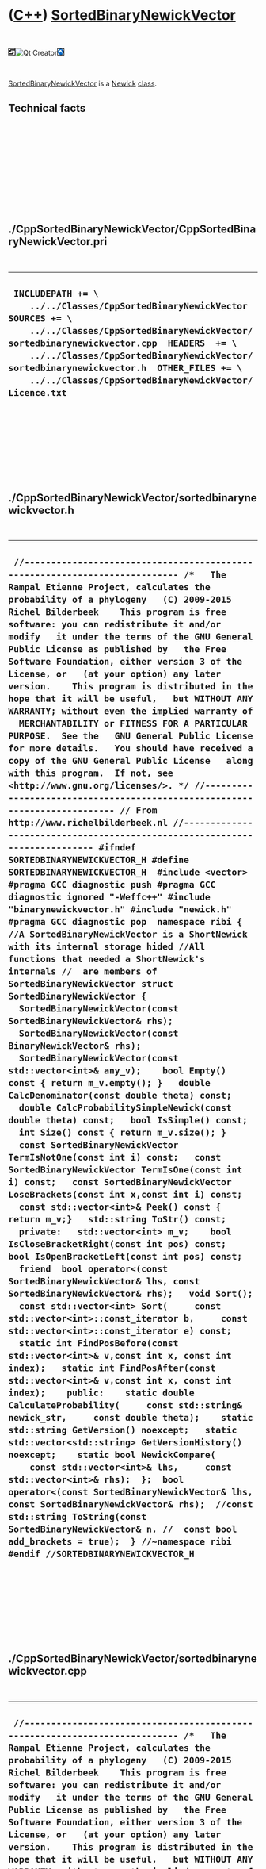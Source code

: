 



 

 

 

 

 

([C++](Cpp.htm)) [SortedBinaryNewickVector](CppSortedBinaryNewickVector.htm)
============================================================================

 

![STL](PicStl.png)![Qt
Creator](PicQtCreator.png)![Lubuntu](PicLubuntu.png)

 

[SortedBinaryNewickVector](CppSortedBinaryNewickVector.htm) is a
[Newick](CppNewick.htm) [class](CppClass.htm).

Technical facts
---------------

 

 

 

 

 

 

./CppSortedBinaryNewickVector/CppSortedBinaryNewickVector.pri
-------------------------------------------------------------

 

  --------------------------------------------------------------------------------------------------------------------------------------------------------------------------------------------------------------------------------------------------------------------------------------------------------------------------------
  ` INCLUDEPATH += \     ../../Classes/CppSortedBinaryNewickVector  SOURCES += \     ../../Classes/CppSortedBinaryNewickVector/sortedbinarynewickvector.cpp  HEADERS  += \     ../../Classes/CppSortedBinaryNewickVector/sortedbinarynewickvector.h  OTHER_FILES += \     ../../Classes/CppSortedBinaryNewickVector/Licence.txt`
  --------------------------------------------------------------------------------------------------------------------------------------------------------------------------------------------------------------------------------------------------------------------------------------------------------------------------------

 

 

 

 

 

./CppSortedBinaryNewickVector/sortedbinarynewickvector.h
--------------------------------------------------------

 

  -----------------------------------------------------------------------------------------------------------------------------------------------------------------------------------------------------------------------------------------------------------------------------------------------------------------------------------------------------------------------------------------------------------------------------------------------------------------------------------------------------------------------------------------------------------------------------------------------------------------------------------------------------------------------------------------------------------------------------------------------------------------------------------------------------------------------------------------------------------------------------------------------------------------------------------------------------------------------------------------------------------------------------------------------------------------------------------------------------------------------------------------------------------------------------------------------------------------------------------------------------------------------------------------------------------------------------------------------------------------------------------------------------------------------------------------------------------------------------------------------------------------------------------------------------------------------------------------------------------------------------------------------------------------------------------------------------------------------------------------------------------------------------------------------------------------------------------------------------------------------------------------------------------------------------------------------------------------------------------------------------------------------------------------------------------------------------------------------------------------------------------------------------------------------------------------------------------------------------------------------------------------------------------------------------------------------------------------------------------------------------------------------------------------------------------------------------------------------------------------------------------------------------------------------------------------------------------------------------------------------------------------------------------------------------------------------------------------------------------------------------------------------------------------------------------------------------------------------------------------------------------------------------------------------------------------------------------------------------------------------------------------------------------------------------------------------------------------------------------------------------------------------------------------------------------------------------------------------------------------------------------------------------------------------------------------------------------------------------------------------------------------------------------------------------------------------
  ` //--------------------------------------------------------------------------- /*   The Rampal Etienne Project, calculates the probability of a phylogeny   (C) 2009-2015 Richel Bilderbeek    This program is free software: you can redistribute it and/or modify   it under the terms of the GNU General Public License as published by   the Free Software Foundation, either version 3 of the License, or   (at your option) any later version.    This program is distributed in the hope that it will be useful,   but WITHOUT ANY WARRANTY; without even the implied warranty of   MERCHANTABILITY or FITNESS FOR A PARTICULAR PURPOSE.  See the   GNU General Public License for more details.   You should have received a copy of the GNU General Public License   along with this program.  If not, see <http://www.gnu.org/licenses/>. */ //--------------------------------------------------------------------------- // From http://www.richelbilderbeek.nl //--------------------------------------------------------------------------- #ifndef SORTEDBINARYNEWICKVECTOR_H #define SORTEDBINARYNEWICKVECTOR_H  #include <vector> #pragma GCC diagnostic push #pragma GCC diagnostic ignored "-Weffc++" #include "binarynewickvector.h" #include "newick.h" #pragma GCC diagnostic pop  namespace ribi {  //A SortedBinaryNewickVector is a ShortNewick with its internal storage hided //All functions that needed a ShortNewick's internals //  are members of SortedBinaryNewickVector struct SortedBinaryNewickVector {   SortedBinaryNewickVector(const SortedBinaryNewickVector& rhs);   SortedBinaryNewickVector(const BinaryNewickVector& rhs);   SortedBinaryNewickVector(const std::vector<int>& any_v);    bool Empty() const { return m_v.empty(); }   double CalcDenominator(const double theta) const;   double CalcProbabilitySimpleNewick(const double theta) const;   bool IsSimple() const;   int Size() const { return m_v.size(); }    const SortedBinaryNewickVector TermIsNotOne(const int i) const;   const SortedBinaryNewickVector TermIsOne(const int i) const;   const SortedBinaryNewickVector LoseBrackets(const int x,const int i) const;    const std::vector<int>& Peek() const { return m_v;}   std::string ToStr() const;    private:   std::vector<int> m_v;    bool IsCloseBracketRight(const int pos) const;    bool IsOpenBracketLeft(const int pos) const;    friend  bool operator<(const SortedBinaryNewickVector& lhs, const SortedBinaryNewickVector& rhs);   void Sort();   const std::vector<int> Sort(     const std::vector<int>::const_iterator b,     const std::vector<int>::const_iterator e) const;    static int FindPosBefore(const std::vector<int>& v,const int x, const int index);   static int FindPosAfter(const std::vector<int>& v,const int x, const int index);    public:    static double CalculateProbability(     const std::string& newick_str,     const double theta);    static std::string GetVersion() noexcept;   static std::vector<std::string> GetVersionHistory() noexcept;    static bool NewickCompare(     const std::vector<int>& lhs,     const std::vector<int>& rhs);  };  bool operator<(const SortedBinaryNewickVector& lhs, const SortedBinaryNewickVector& rhs);  //const std::string ToString(const SortedBinaryNewickVector& n, //  const bool add_brackets = true);  } //~namespace ribi  #endif //SORTEDBINARYNEWICKVECTOR_H`
  -----------------------------------------------------------------------------------------------------------------------------------------------------------------------------------------------------------------------------------------------------------------------------------------------------------------------------------------------------------------------------------------------------------------------------------------------------------------------------------------------------------------------------------------------------------------------------------------------------------------------------------------------------------------------------------------------------------------------------------------------------------------------------------------------------------------------------------------------------------------------------------------------------------------------------------------------------------------------------------------------------------------------------------------------------------------------------------------------------------------------------------------------------------------------------------------------------------------------------------------------------------------------------------------------------------------------------------------------------------------------------------------------------------------------------------------------------------------------------------------------------------------------------------------------------------------------------------------------------------------------------------------------------------------------------------------------------------------------------------------------------------------------------------------------------------------------------------------------------------------------------------------------------------------------------------------------------------------------------------------------------------------------------------------------------------------------------------------------------------------------------------------------------------------------------------------------------------------------------------------------------------------------------------------------------------------------------------------------------------------------------------------------------------------------------------------------------------------------------------------------------------------------------------------------------------------------------------------------------------------------------------------------------------------------------------------------------------------------------------------------------------------------------------------------------------------------------------------------------------------------------------------------------------------------------------------------------------------------------------------------------------------------------------------------------------------------------------------------------------------------------------------------------------------------------------------------------------------------------------------------------------------------------------------------------------------------------------------------------------------------------------------------------------------------------------------------

 

 

 

 

 

./CppSortedBinaryNewickVector/sortedbinarynewickvector.cpp
----------------------------------------------------------

 

  ----------------------------------------------------------------------------------------------------------------------------------------------------------------------------------------------------------------------------------------------------------------------------------------------------------------------------------------------------------------------------------------------------------------------------------------------------------------------------------------------------------------------------------------------------------------------------------------------------------------------------------------------------------------------------------------------------------------------------------------------------------------------------------------------------------------------------------------------------------------------------------------------------------------------------------------------------------------------------------------------------------------------------------------------------------------------------------------------------------------------------------------------------------------------------------------------------------------------------------------------------------------------------------------------------------------------------------------------------------------------------------------------------------------------------------------------------------------------------------------------------------------------------------------------------------------------------------------------------------------------------------------------------------------------------------------------------------------------------------------------------------------------------------------------------------------------------------------------------------------------------------------------------------------------------------------------------------------------------------------------------------------------------------------------------------------------------------------------------------------------------------------------------------------------------------------------------------------------------------------------------------------------------------------------------------------------------------------------------------------------------------------------------------------------------------------------------------------------------------------------------------------------------------------------------------------------------------------------------------------------------------------------------------------------------------------------------------------------------------------------------------------------------------------------------------------------------------------------------------------------------------------------------------------------------------------------------------------------------------------------------------------------------------------------------------------------------------------------------------------------------------------------------------------------------------------------------------------------------------------------------------------------------------------------------------------------------------------------------------------------------------------------------------------------------------------------------------------------------------------------------------------------------------------------------------------------------------------------------------------------------------------------------------------------------------------------------------------------------------------------------------------------------------------------------------------------------------------------------------------------------------------------------------------------------------------------------------------------------------------------------------------------------------------------------------------------------------------------------------------------------------------------------------------------------------------------------------------------------------------------------------------------------------------------------------------------------------------------------------------------------------------------------------------------------------------------------------------------------------------------------------------------------------------------------------------------------------------------------------------------------------------------------------------------------------------------------------------------------------------------------------------------------------------------------------------------------------------------------------------------------------------------------------------------------------------------------------------------------------------------------------------------------------------------------------------------------------------------------------------------------------------------------------------------------------------------------------------------------------------------------------------------------------------------------------------------------------------------------------------------------------------------------------------------------------------------------------------------------------------------------------------------------------------------------------------------------------------------------------------------------------------------------------------------------------------------------------------------------------------------------------------------------------------------------------------------------------------------------------------------------------------------------------------------------------------------------------------------------------------------------------------------------------------------------------------------------------------------------------------------------------------------------------------------------------------------------------------------------------------------------------------------------------------------------------------------------------------------------------------------------------------------------------------------------------------------------------------------------------------------------------------------------------------------------------------------------------------------------------------------------------------------------------------------------------------------------------------------------------------------------------------------------------------------------------------------------------------------------------------------------------------------------------------------------------------------------------------------------------------------------------------------------------------------------------------------------------------------------------------------------------------------------------------------------------------------------------------------------------------------------------------------------------------------------------------------------------------------------------------------------------------------------------------------------------------------------------------------------------------------------------------------------------------------------------------------------------------------------------------------------------------------------------------------------------------------------------------------------------------------------------------------------------------------------------------------------------------------------------------------------------------------------------------------------------------------------------------------------------------------------------------------------------------------------------------------------------------------------------------------------------------------------------------------------------------------------------------------------------------------------------------------------------------------------------------------------------------------------------------------------------------------------------------------------------------------------------------------------------------------------------------------------------------------------------------------------------------------------------------------------------------------------------------------------------------------------------------------------------------------------------------------------------------------------------------------------------------------------------------------------------------------------------------------------------------------------------------------------------------------------------------------------------------------------------------------------------------------------------------------------------------------------------------------------------------------------------------------------------------------------------------------------------------------------------------------------------------------------------------------------------------------------------------------------------------------------------------------------------------------------------------------------------------------------------------------------------------------------------------------------------------------------------------------------------------------------------------------------------------------------------------------------------------------------------------------------------------------------------------------------------------------------------------------------------------------------------------------------------------------------------------------------------------------------------------------------------------------------------------------------------------------------------------------------------------------------------------------------------------------------------------------------------------------------------------------------------------------------------------------------------------------------------------------------------------------------------------------------------------------------------------------------------------------------------------------------------------------------------------------------------------------------------------------------------------------------------------------------------------------------------------------------------------------------------------------------------------------------------------------------------------------------------------------------------------------------------------------------------------------------------------------------------------------------------------------------------------------------------------------------------------------------------------------------------------------------------------------------------------------------------------------------------------------------------------------------------------------------------------------------------------------------------------------------------------------------------------------------------------------------------------------------------------------------------------------------------------------------------------------------------------------------------------------------------------------------------------------------------------------------------------------------------------------------------------------------------------------------------------------------------------------------------------------------------------------------------------------------------------------------------------------------------------------------------------------------------------------------------------------------------------------------------------------------------------------------------------------------------------------------------------------------------------------------------------------------------------------------------------------------------------------------------------------------
  ` //--------------------------------------------------------------------------- /*   The Rampal Etienne Project, calculates the probability of a phylogeny   (C) 2009-2015 Richel Bilderbeek    This program is free software: you can redistribute it and/or modify   it under the terms of the GNU General Public License as published by   the Free Software Foundation, either version 3 of the License, or   (at your option) any later version.    This program is distributed in the hope that it will be useful,   but WITHOUT ANY WARRANTY; without even the implied warranty of   MERCHANTABILITY or FITNESS FOR A PARTICULAR PURPOSE.  See the   GNU General Public License for more details.   You should have received a copy of the GNU General Public License   along with this program.  If not, see <http://www.gnu.org/licenses/>. */ //--------------------------------------------------------------------------- // From http://www.richelbilderbeek.nl //--------------------------------------------------------------------------- #pragma GCC diagnostic push #pragma GCC diagnostic ignored "-Weffc++" #include "sortedbinarynewickvector.h"  #include <algorithm> #include <cassert> #include <cmath> #include <numeric>  #include <boost/numeric/conversion/cast.hpp>  #include "binarynewickvector.h" #include "newick.h"  #pragma GCC diagnostic pop  ribi::SortedBinaryNewickVector::SortedBinaryNewickVector(const SortedBinaryNewickVector& rhs)   : m_v(rhs.Peek()) {   assert(Newick().IsNewick(m_v));   assert(Newick().IsUnaryNewick(m_v) || Newick().IsBinaryNewick(m_v));   //Assume rhs is sorted }  ribi::SortedBinaryNewickVector::SortedBinaryNewickVector(const std::vector<int>& any_v)   : m_v(any_v) {   assert(Empty()     || ( Newick().IsNewick(m_v)       && (Newick().IsUnaryNewick(m_v)       || Newick().IsBinaryNewick(m_v))));   Sort(); }  ribi::SortedBinaryNewickVector::SortedBinaryNewickVector(const BinaryNewickVector& rhs)   : m_v(rhs.Peek()) {   assert(Newick().IsNewick(m_v));   assert(Newick().IsUnaryNewick(m_v)       || Newick().IsBinaryNewick(m_v));   Sort(); }  bool ribi::operator<(const SortedBinaryNewickVector& lhs, const SortedBinaryNewickVector& rhs) {   //return lhs.v < rhs.v;   return ribi::SortedBinaryNewickVector::NewickCompare(lhs.Peek(),rhs.Peek()); }  double ribi::SortedBinaryNewickVector::CalculateProbability(   const std::string& newick_str,   const double theta) {   assert(Newick().IsNewick(newick_str));   assert(Newick().IsUnaryNewick(Newick().StringToNewick(newick_str))       || Newick().IsBinaryNewick(Newick().StringToNewick(newick_str)));   assert(theta > 0.0);   SortedBinaryNewickVector newick(newick_str);   NewickStorage<SortedBinaryNewickVector> storage(newick);   return Newick().CalculateProbability(     newick,     theta,     storage);  }  std::string ribi::SortedBinaryNewickVector::ToStr() const {   return Newick().NewickToString(Peek()); }   double ribi::SortedBinaryNewickVector::CalcDenominator(    const double theta) const {   return Newick().CalcDenominator(Peek(),theta); }  //From a certain SortedBinaryNewickVector, //returns the probability  double ribi::SortedBinaryNewickVector::CalcProbabilitySimpleNewick(const double theta) const {   assert(IsSimple());    const int sz = m_v.size();    int n=0;   int k=0;   double probability = 1.0;    for (int i=0; i!=sz; ++i)   {     if (m_v[i]>0)     {       const int ni = m_v[i];       ++k;       ++n;       for (int p=1; p!=ni; ++p, ++n)       {         probability *= (static_cast<double>(p) / ( static_cast<double>(n) + theta));       }       probability /= ( static_cast<double>(n) + theta);     }   }   probability *= (static_cast<double>(n)+theta)     * std::pow(theta,static_cast<double>(k-1));   return probability; }  int ribi::SortedBinaryNewickVector::FindPosAfter(const std::vector<int>& v,const int x, const int index) {   const int sz = v.size();   for (int i=index; i!=sz; ++i)   {     if (v[i]==x) return i;   }   return sz; }  int ribi::SortedBinaryNewickVector::FindPosBefore(const std::vector<int>& v,const int x, const int index) {    for (int i=index; i!=-1; --i)   {     if (v[i]==x) return i;   }   return -1; }  std::string ribi::SortedBinaryNewickVector::GetVersion() noexcept {   return "3.0"; }  std::vector<std::string> ribi::SortedBinaryNewickVector::GetVersionHistory() noexcept {   return {     "2011-03-11: Version 3.0: initial versioning, following BinaryNewickVector"   }; }  bool ribi::SortedBinaryNewickVector::IsCloseBracketRight(const int pos) const {   const int sz = m_v.size();    assert(pos >= 0);   assert(pos < sz);   assert(m_v[pos]==1);    for (int i=pos+1; i!=sz; ++i) //+1 because v[pos]==1   {     const int x = m_v[i];     if (x == Newick::bracket_close) return true;     if (x == Newick::bracket_open) return false;   }   //There will always be a final closing bracket at the right   // that is not stored in a SortedBinaryNewickVector's std::vector   return true; }   bool ribi::SortedBinaryNewickVector::IsOpenBracketLeft(const int pos) const {   assert(pos >= 0);   assert(pos < static_cast<int>(m_v.size()));   assert(m_v[pos]==1);    for (int i=pos-1; i!=-1; --i) //-1, because v[pos]==1   {     const int x = m_v[i];     if (x == Newick::bracket_open) return true;     if (x == Newick::bracket_close) return false;   }   //There will always be a trailing opening bracket at the left   // that is not stored in a SortedBinaryNewickVector's std::vector   return true; }  bool ribi::SortedBinaryNewickVector::IsSimple() const {   return Newick().IsSimple(Peek()); }  //Does the following conversions: // (5,(5,1)) -> (5,6) // (4,(5,1)) -> (4,6) // (4,(3,1)) -> (4,4) // (4,(1,1)) -> (4,2) // string_pos points at an index in the string current.newick after the '1' // For example, for (4,(3,1)) the string_pos equals 7 // num is the other value between brackets // For example, for (4,(3,1)) num will equal 3 // (5,(5,1)) -> (5,6) // -> sz = 9 // -> bracket_open_pos  = 3 // -> bracket_close_pos = 7 // -> sz_loss = 4 = 7 - 3 = bracket_close_pos - bracket_open_pos // -> new_sz = 5 const ribi::SortedBinaryNewickVector ribi::SortedBinaryNewickVector::LoseBrackets(const int x, const int i) const {   assert(i >= 0);   assert(i < Size());   assert(m_v[i] == 1);   assert(x>0);   std::vector<int> v_copy = m_v;    const int bracket_open_pos     = FindPosBefore(m_v,Newick::bracket_open,i);   assert(bracket_open_pos > -1);   const int bracket_close_pos     = FindPosAfter(m_v,Newick::bracket_close,i);   assert(bracket_close_pos < Size());   const int sz = Size();   const int sz_lose = bracket_close_pos - bracket_open_pos;   const int sz_new = sz - sz_lose;   v_copy[bracket_open_pos] = x+1;   const std::vector<int>::iterator begin_iter(&v_copy[bracket_close_pos+1]);   const std::vector<int>::iterator output_iter(&v_copy[bracket_open_pos+1]);   std::copy(begin_iter,v_copy.end(),output_iter);   v_copy.resize(sz_new);    return SortedBinaryNewickVector(v_copy); }  const ribi::SortedBinaryNewickVector ribi::SortedBinaryNewickVector::TermIsNotOne(const int i) const {   assert(m_v[i]>1);   std::vector<int> v(m_v);   --v[i];   return SortedBinaryNewickVector(v); }  //TermIsOne is called whenever a '1' is found in a newick structure //string_pos has the index of the character after this '1' // (when a string has multiple 1's, TermIsOne is called for each '1', //  with each time a different string_pos) //If this '1' is between two brackets, with one other number, //  these two numbers are added and the brackets are removed //If this '1' is not between two brackets, //  the newick string returned is empty //Conversion examples // (3,(15,1)), string_pos 8 -> (3,16) //         ^   EXIT1 // (2,(23,1)), string_pos 8 -> (2,24) //         ^   EXIT1 // (1,(20,5)), string_pos 2 -> [empty] //   ^         EXIT-2 // (1,(1,1)), string_pos 2 -> [empty] //   ^         EXIT-2 // (1,(1,1)), string_pos 5 -> (1,2) //      ^      EXIT-2 // (1,(1,1)), string_pos 7 -> (1,2) //        ^    EXIT-1 // ((1,2,3),3), string_pos 3 -> (3,3) //Might be incorrect: algorithm holds for two numbers between brackets //    ^ const ribi::SortedBinaryNewickVector ribi::SortedBinaryNewickVector::TermIsOne(const int i) const {   const int sz = m_v.size();    //assert(new_newick.empty());   assert(i < sz);   assert(m_v[i] == 1); //Must be a 1    const bool open_bracket_left     = IsOpenBracketLeft(i);   const bool close_bracket_right     = IsCloseBracketRight(i);    if (open_bracket_left == true     && close_bracket_right == true)   {     //Find other_value     int other_value = 0;     //If adjecent to the left is a comma     // and subsequently a value,     if (i > 0       && m_v[i-1]  > 0)     {       other_value = m_v[i-1];     }     else if (i + 1 < sz       && m_v[i+1]  > 0)     {       other_value = m_v[i+1];     }      assert(other_value >= 1);     return LoseBrackets(other_value,i);   }    //Return an empty SortedBinaryNewickVector   return SortedBinaryNewickVector(std::vector<int>()); }  void ribi::SortedBinaryNewickVector::Sort() {   //return;   #ifndef _WIN32     //g++ has some trouble with type conversions     typedef std::vector<int>::const_iterator Iter;     const Iter b = m_v.begin();     const Iter e = m_v.end();     m_v = Sort(b,e);   #else     m_v = Sort(m_v.begin(),m_v.end());   #endif }  const std::vector<int> ribi::SortedBinaryNewickVector::Sort(   const std::vector<int>::const_iterator b,   const std::vector<int>::const_iterator e) const {   int level = 0;   std::vector<int> v;   std::vector<std::vector<int> > v_sub;   std::vector<int>::const_iterator b_sub(e); //e, because g++ does not allow a null   for (std::vector<int>::const_iterator i = b; i!=e; ++i)   {     const int x = *i;     if (x == Newick::bracket_open)     {       ++level;       if (level == 1)       {         //i+1, because the branch starts directly after the bracket open         b_sub = i + 1;       }     }     else if (x == Newick::bracket_close)     {       if (level == 1)       {         //i, because the branch ends directly before the bracket open         //TRACE(ToString(std::vector<int>(b_sub,i),false));         v_sub.push_back(Sort(b_sub,i));         b_sub = e; //e, because g++ does not allow a null       }       --level;     }     else if (level==0)     {       //x is a value       v.push_back(x);     }   }    //assert(std::find(v.begin(),v.end(),   //  std::bind1st(std::equal_to<int>(),   //    static_cast<int>(Newick::bracket_open)))   //  == v.end()); //v must not contain brackets open   //assert(std::find(v.begin(),v.end(),   //  std::bind1st(std::equal_to<int>(),   //    static_cast<int>(Newick::bracket_close)))   //  == v.end()); //v must not contain brackets close    std::sort(std::begin(v),std::end(v)); //v only contains values   std::sort(v_sub.begin(),v_sub.end(),NewickCompare);    //TRACE("Level 0 entries: " + ToString(v,false));    //Concatenate the values in v with the sorted branches in v_sub   const int n_subs = v_sub.size();   for (int i=0; i!=n_subs; ++i)   {     //TRACE("Level 1 entries: " + ToString(std::vector<int>(v_sub[i].begin(),v_sub[i].end()),false));     v.push_back(Newick::bracket_open);     std::copy(v_sub[i].begin(),v_sub[i].end(),std::back_inserter(v));     v.push_back(Newick::bracket_close);   }    //TRACE("Sort to std::vector: " + ToString(v,false));   assert(e - b == static_cast<int>(v.size()));   return v; }  bool ribi::SortedBinaryNewickVector::NewickCompare(   const std::vector<int>& lhs,   const std::vector<int>& rhs) {   const int l_sz = lhs.size();   const int r_sz = rhs.size();   if (l_sz < r_sz) return true;   if (l_sz > r_sz) return false;    typedef std::vector<int>::const_iterator Iter;   Iter lhs_iter = lhs.begin();   const Iter lhs_end = lhs.end();   Iter rhs_iter = rhs.begin();    for ( ; lhs_iter != lhs_end; ++lhs_iter, ++rhs_iter)   {     const int x_l = *lhs_iter;     const int x_r = *rhs_iter;     if (x_l < x_r) return true;     if (x_l > x_r) return false;   }   return false; }`
  ----------------------------------------------------------------------------------------------------------------------------------------------------------------------------------------------------------------------------------------------------------------------------------------------------------------------------------------------------------------------------------------------------------------------------------------------------------------------------------------------------------------------------------------------------------------------------------------------------------------------------------------------------------------------------------------------------------------------------------------------------------------------------------------------------------------------------------------------------------------------------------------------------------------------------------------------------------------------------------------------------------------------------------------------------------------------------------------------------------------------------------------------------------------------------------------------------------------------------------------------------------------------------------------------------------------------------------------------------------------------------------------------------------------------------------------------------------------------------------------------------------------------------------------------------------------------------------------------------------------------------------------------------------------------------------------------------------------------------------------------------------------------------------------------------------------------------------------------------------------------------------------------------------------------------------------------------------------------------------------------------------------------------------------------------------------------------------------------------------------------------------------------------------------------------------------------------------------------------------------------------------------------------------------------------------------------------------------------------------------------------------------------------------------------------------------------------------------------------------------------------------------------------------------------------------------------------------------------------------------------------------------------------------------------------------------------------------------------------------------------------------------------------------------------------------------------------------------------------------------------------------------------------------------------------------------------------------------------------------------------------------------------------------------------------------------------------------------------------------------------------------------------------------------------------------------------------------------------------------------------------------------------------------------------------------------------------------------------------------------------------------------------------------------------------------------------------------------------------------------------------------------------------------------------------------------------------------------------------------------------------------------------------------------------------------------------------------------------------------------------------------------------------------------------------------------------------------------------------------------------------------------------------------------------------------------------------------------------------------------------------------------------------------------------------------------------------------------------------------------------------------------------------------------------------------------------------------------------------------------------------------------------------------------------------------------------------------------------------------------------------------------------------------------------------------------------------------------------------------------------------------------------------------------------------------------------------------------------------------------------------------------------------------------------------------------------------------------------------------------------------------------------------------------------------------------------------------------------------------------------------------------------------------------------------------------------------------------------------------------------------------------------------------------------------------------------------------------------------------------------------------------------------------------------------------------------------------------------------------------------------------------------------------------------------------------------------------------------------------------------------------------------------------------------------------------------------------------------------------------------------------------------------------------------------------------------------------------------------------------------------------------------------------------------------------------------------------------------------------------------------------------------------------------------------------------------------------------------------------------------------------------------------------------------------------------------------------------------------------------------------------------------------------------------------------------------------------------------------------------------------------------------------------------------------------------------------------------------------------------------------------------------------------------------------------------------------------------------------------------------------------------------------------------------------------------------------------------------------------------------------------------------------------------------------------------------------------------------------------------------------------------------------------------------------------------------------------------------------------------------------------------------------------------------------------------------------------------------------------------------------------------------------------------------------------------------------------------------------------------------------------------------------------------------------------------------------------------------------------------------------------------------------------------------------------------------------------------------------------------------------------------------------------------------------------------------------------------------------------------------------------------------------------------------------------------------------------------------------------------------------------------------------------------------------------------------------------------------------------------------------------------------------------------------------------------------------------------------------------------------------------------------------------------------------------------------------------------------------------------------------------------------------------------------------------------------------------------------------------------------------------------------------------------------------------------------------------------------------------------------------------------------------------------------------------------------------------------------------------------------------------------------------------------------------------------------------------------------------------------------------------------------------------------------------------------------------------------------------------------------------------------------------------------------------------------------------------------------------------------------------------------------------------------------------------------------------------------------------------------------------------------------------------------------------------------------------------------------------------------------------------------------------------------------------------------------------------------------------------------------------------------------------------------------------------------------------------------------------------------------------------------------------------------------------------------------------------------------------------------------------------------------------------------------------------------------------------------------------------------------------------------------------------------------------------------------------------------------------------------------------------------------------------------------------------------------------------------------------------------------------------------------------------------------------------------------------------------------------------------------------------------------------------------------------------------------------------------------------------------------------------------------------------------------------------------------------------------------------------------------------------------------------------------------------------------------------------------------------------------------------------------------------------------------------------------------------------------------------------------------------------------------------------------------------------------------------------------------------------------------------------------------------------------------------------------------------------------------------------------------------------------------------------------------------------------------------------------------------------------------------------------------------------------------------------------------------------------------------------------------------------------------------------------------------------------------------------------------------------------------------------------------------------------------------------------------------------------------------------------------------------------------------------------------------------------------------------------------------------------------------------------------------------------------------------------------------------------------------------------------------------------------------------------------------------------------------------------------------------------------------------------------------------------------------------------------------------------------------------------------------------------------------------------------------------------------------------------------------------------------------------------------------------------------------------------------------------------------------------------------------------------------------------------------------------------------------------------------------------------------------------------------------------------------------------------------------------------------------------------------------------------------------------------------------------------------------------------------------------------------------------------------------------------------------------------------------------------------------------------------------------------------------------------------------------------------------------------------------------------------------------------------------------------------------

 

 

 

 

 





 




This page has been created by the [tool](Tools.htm)
[CodeToHtml](ToolCodeToHtml.htm)
